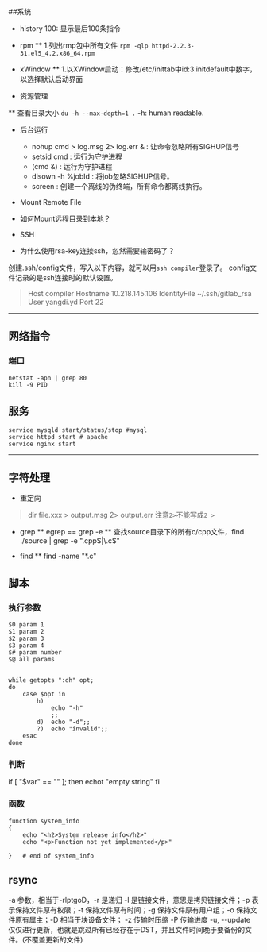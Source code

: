 
##系统
* history 100: 显示最后100条指令

* rpm
** 1.列出rmp包中所有文件 `rpm -qlp httpd-2.2.3-31.el5_4.2.x86_64.rpm`

* xWindow
** 1.以XWindow启动：修改/etc/inittab中id:3:initdefault中数字，以选择默认启动界面

* 资源管理

** 查看目录大小
`du -h --max-depth=1 .` -h: human readable.

* 后台运行

	+ nohup cmd > log.msg 2> log.err & : 让命令忽略所有SIGHUP信号
	+ setsid cmd : 运行为守护进程
	+ (cmd &) : 运行为守护进程
	+ disown -h %jobId : 将job忽略SIGHUP信号。
	+ screen : 创建一个离线的伪终端，所有命令都离线执行。

* Mount Remote File
+ 如何Mount远程目录到本地？

* SSH
+ 为什么使用rsa-key连接ssh，忽然需要输密码了？

创建.ssh/config文件，写入以下内容，就可以用`ssh compiler`登录了。 config文件记录的是ssh连接时的默认设置。
> 	Host compiler
	Hostname 10.218.145.106
	IdentityFile ~/.ssh/gitlab_rsa
	User yangdi.yd
	Port 22

---


## 网络指令
### 端口

``` shell
netstat -apn | grep 80
kill -9 PID
```

## 服务

``` shell
service mysqld start/status/stop #mysql
service httpd start # apache
service nginx start
```

---


## 字符处理

* 重定向
> dir file.xxx > output.msg 2> output.err
注意`2>`不能写成`2 >`

* grep
** egrep == grep -e
** 查找source目录下的所有c/cpp文件，find ./source | grep -e "\.cpp$|\.c$"

* find
** find -name "*.c"


## 脚本

### 执行参数

	$0 param 1
	$1 param 2
	$2 param 3
	$3 param 4
	$# param number
	$@ all params

```shell

while getopts ":dh" opt;
do
	case $opt in
		h)
			echo "-h"
			;;
		d)	echo "-d";;
		?)  echo "invalid";;
	esac
done

```
### 判断
if [ "$var" == "" ]; then
	echot "empty string"
fi

### 函数

```shell
function system_info
{
    echo "<h2>System release info</h2>"
    echo "<p>Function not yet implemented</p>"

}   # end of system_info
```


## rsync

-a 参数，相当于-rlptgoD，-r 是递归 -l 是链接文件，意思是拷贝链接文件；-p 表示保持文件原有权限；-t 保持文件原有时间；-g 保持文件原有用户组；-o 保持文件原有属主；-D 相当于块设备文件；
-z 传输时压缩
-P 传输进度
-u, --update 仅仅进行更新，也就是跳过所有已经存在于DST，并且文件时间晚于要备份的文件。(不覆盖更新的文件)




